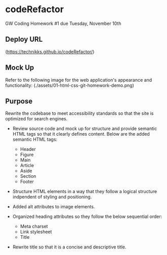 # codeRefactor
GW Coding Homework #1 due Tuesday, November 10th

## Deploy URL
(https://technikks.github.io/codeRefactor/)

## Mock Up
Refer to the following image for the web application's appearance and functionality:
(./assets/01-html-css-git-homework-demo.png)

## Purpose
Rewrite the codebase to meet accessibility standards so that the site is optimized for search engines.

* Review source code and mock up for structure and provide semantic HTML tags so that it clearly defines content. Below are the added semantic HTML tags: 
    * Header
    * Figure
    * Main
    * Article
    * Aside
    * Section
    * Footer

* Structure HTML elements in a way that they follow a logical structure indpendent of styling and positioning.

* Added alt attributes to image elements.

* Organized heading attributes so they follow the below sequential order: 
    * Meta charset
    * Link stylesheet
    * Title 

* Rewrite title so that it is a concise and descriptive title.